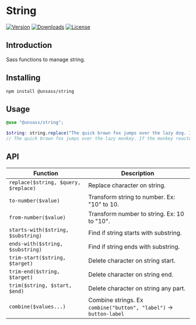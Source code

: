 # String

[![Version](https://flat.badgen.net/npm/v/@unsass/string)](https://www.npmjs.com/package/@unsass/string)
[![Downloads](https://flat.badgen.net/npm/dt/@unsass/string)](https://www.npmjs.com/package/@unsass/string)
[![License](https://flat.badgen.net/npm/license/@unsass/string)](https://www.npmjs.com/package/@unsass/string)

## Introduction

Sass functions to manage string.

## Installing

```shell
npm install @unsass/string
```

## Usage

```scss
@use "@unsass/string";

$string: string.replace("The quick brown fox jumps over the lazy dog. If the dog reacted, was it really lazy?", "dog", "monkey");
// The quick brown fox jumps over the lazy monkey. If the monkey reacted, was it really lazy?
```

## API

| Function                             | Description                                                        |
|--------------------------------------|--------------------------------------------------------------------|
| `replace($string, $query, $replace)` | Replace character on string.                                       |
| `to-number($value)`                  | Transform string to number. Ex: "10" to 10.                        |
| `from-number($value)`                | Transform number to string. Ex: 10 to "10".                        |
| `starts-with($string, $substring)`   | Find if string starts with substring.                              |
| `ends-with($string, $substring)`     | Find if string ends with substring.                                |
| `trim-start($string, $target)`       | Delete character on string start.                                  |
| `trim-end($string, $target)`         | Delete character on string end.                                    |
| `trim($string, $start, $end)`        | Delete character on string any part.                               |
| `combine($values...)`                | Combine strings. Ex `combine("button", "label")` -> `button-label` |

